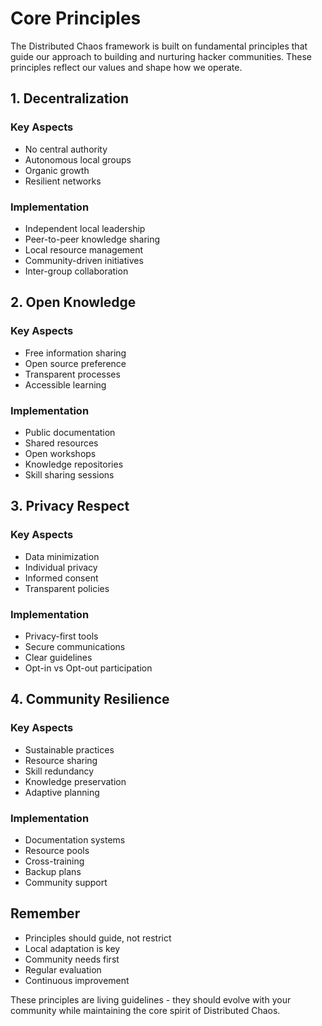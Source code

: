 # Core Principles

The Distributed Chaos framework is built on fundamental principles that guide our approach to building and nurturing hacker communities. These principles reflect our values and shape how we operate.

## 1. Decentralization

### Key Aspects
- No central authority
- Autonomous local groups
- Organic growth
- Resilient networks

### Implementation
- Independent local leadership
- Peer-to-peer knowledge sharing
- Local resource management
- Community-driven initiatives
- Inter-group collaboration

## 2. Open Knowledge

### Key Aspects
- Free information sharing
- Open source preference
- Transparent processes
- Accessible learning

### Implementation
- Public documentation
- Shared resources
- Open workshops
- Knowledge repositories
- Skill sharing sessions

## 3. Privacy Respect

### Key Aspects
- Data minimization
- Individual privacy
- Informed consent
- Transparent policies

### Implementation
- Privacy-first tools
- Secure communications
- Clear guidelines
- Opt-in vs Opt-out participation

## 4. Community Resilience

### Key Aspects
- Sustainable practices
- Resource sharing
- Skill redundancy
- Knowledge preservation
- Adaptive planning

### Implementation
- Documentation systems
- Resource pools
- Cross-training
- Backup plans
- Community support

## Remember

- Principles should guide, not restrict
- Local adaptation is key
- Community needs first
- Regular evaluation
- Continuous improvement

These principles are living guidelines - they should evolve with your community while maintaining the core spirit of Distributed Chaos.

